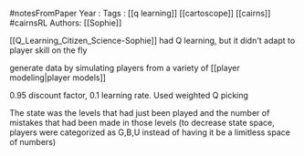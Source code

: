 #notesFromPaper
Year   :
Tags   : [[q learning]] [[cartoscope]] [[cairns]] #cairnsRL
Authors: [[Sophie]]

[[Q_Learning_Citizen_Science-Sophie]] had Q learning, but it didn't adapt to player skill on the fly

generate data by simulating players from a variety of [[player modeling|player models]]

0.95 discount factor, 0.1 learning rate. Used weighted Q picking

The state was the levels that had just been played and the number of mistakes that had been made in those levels (to decrease state space, players were categorized as G,B,U instead of having it be a limitless space of numbers)
